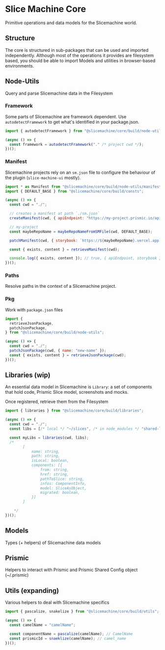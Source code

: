 # Slice Machine Core

Primitive operations and data models for the Slicemachine world.

## Structure

The core is structured in sub-packages that can be used and imported independently. Although most of the operations it provides are filesystem based, you should be able to import Models and utilities in browser-based environments.

## Node-Utils

Query and parse Slicemachine data in the Filesystem

### Framework

Some parts of Slicemachine are framework dependent.
Use `autodetectFramework` to get what's identified in your package.json.

```javascript
import { autodetectFramework } from "@slicemachine/core/build/node-utils";

(async () => {
  const framework = autodetectFramework("." /* project cwd */);
})();
```

### Manifest

Slicemachine projects rely on an `sm.json` file to configure the behaviour of
the plugin (`slice-machine-ui` mostly).

```javascript
import * as Manifest from "@slicemachine/core/build/node-utils/manifest";
import { DEFAULT_BASE } from "@slicemachine/core/build/consts";

(async () => {
  const cwd = "./";

  // creates a manifest at path `./sm.json`
  createManifest(cwd, { apiEndpoint: "https://my-project.prismic.io/api/v2" });

  // my-project
  const maybeRepoName = maybeRepoNameFromSMFile(cwd, DEFAULT_BASE);

  patchManifest(cwd, { storybook: `https://${maybeRepoName}.vercel.app` });

  const { exists, content } = retrieveManifest(cwd);

  console.log({ exists, content }); // true, { apiEndpoint, storybook }
})();
```

### Paths

Resolve paths in the context of a Slicemachine project.

### Pkg

Work with `package.json` files

```javascript
import {
  retrieveJsonPackage,
  patchJsonPackage,
} from "@slicemachine/core/build/node-utils";

(async () => {
  const cwd = "./";
  patchJsonPackage(cwd, { name: "new-name" });
  const { exists, content } = retrieveJsonPackage(cwd);
})();
```

## Libraries (wip)

An essential data model in Slicemachine is `Library`: a set of components
that hold code, Prismic Slice model, screenshots and mocks.

Once registered, retrieve them from the Filesystem

```javascript
import { libraries } from "@slicemachine/core/build/libraries";

(async () => {
  const cwd = "./";
  const libs = [/* local */ "~/slices", /* in node_modules */ "shared-lib"];

  const myLibs = libraries(cwd, libs);
  /*
        [
            name: string,
            path: string,
            isLocal: boolean,
            components: [{
                from: string,
                href: string,
                pathToSlice: string,
                infos: ComponentInfo,
                model: SliceAsObject,
                migrated: boolean,
            }]
        ]

    */
})();
```

## Models

Types (+ helpers) of Slicemachine data models

## Prismic

Helpers to interact with Prismic and Prismic Shared Config object (~/.prismic)

## Utils (expanding)

Various helpers to deal with Slicemachine specifics

```javascript
import { pascalize, snakelize } from "@slicemachine/core/build/utils";

(async () => {
  const camelName = "camelName";

  const componentName = pascalize(camelName); // CamelName
  const prismicId = snaeklize(camelName); // camel_name
})();
```
